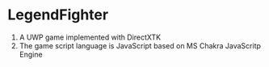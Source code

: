 # LegendFighter
1. A UWP game implemented with DirectXTK
2. The game script language is JavaScript based on MS Chakra JavaScritp Engine

